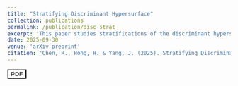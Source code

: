 ```yaml
---
title: "Stratifying Discriminant Hypersurface"
collection: publications
permalink: /publication/disc-strat
excerpt: 'This paper studies stratifications of the discriminant hypersurface. We showed that for the general monic univariate polynomial of fixed degree n, its higher branch loci in the coefficient space defined by sub-discriminants can be found by the branch locus defined by the discriminant.'
date: 2025-09-30
venue: 'arXiv preprint'
citation: 'Chen, R., Hong, H. & Yang, J. (2025). Stratifying Discriminant Hypersurface. arXiv preprint arXiv:2509.25820.'
---
```


<a href="https://arxiv.org/abs/2509.25820" target="_blank"><button style="background-color: white; color: black;">PDF</button></a>

